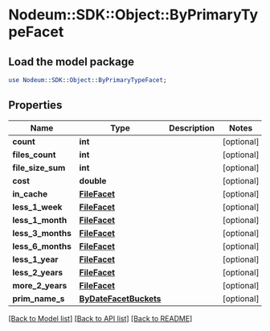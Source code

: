 # Nodeum::SDK::Object::ByPrimaryTypeFacet

## Load the model package
```perl
use Nodeum::SDK::Object::ByPrimaryTypeFacet;
```

## Properties
Name | Type | Description | Notes
------------ | ------------- | ------------- | -------------
**count** | **int** |  | [optional] 
**files_count** | **int** |  | [optional] 
**file_size_sum** | **int** |  | [optional] 
**cost** | **double** |  | [optional] 
**in_cache** | [**FileFacet**](FileFacet.md) |  | [optional] 
**less_1_week** | [**FileFacet**](FileFacet.md) |  | [optional] 
**less_1_month** | [**FileFacet**](FileFacet.md) |  | [optional] 
**less_3_months** | [**FileFacet**](FileFacet.md) |  | [optional] 
**less_6_months** | [**FileFacet**](FileFacet.md) |  | [optional] 
**less_1_year** | [**FileFacet**](FileFacet.md) |  | [optional] 
**less_2_years** | [**FileFacet**](FileFacet.md) |  | [optional] 
**more_2_years** | [**FileFacet**](FileFacet.md) |  | [optional] 
**prim_name_s** | [**ByDateFacetBuckets**](ByDateFacetBuckets.md) |  | [optional] 

[[Back to Model list]](../README.md#documentation-for-models) [[Back to API list]](../README.md#documentation-for-api-endpoints) [[Back to README]](../README.md)


